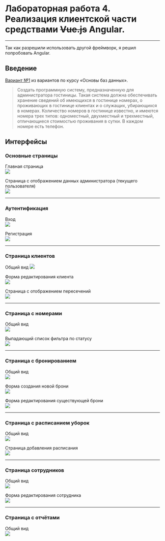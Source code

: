 # Лабораторная работа 4. Реализация клиентской части средствами ~~Vue.js~~ Angular.

---
Так как разрешили использовать другой фреймворк, я решил попробовать Angular.  

## Введение  
[Вариант №1](https://drive.google.com/file/d/174gPjJ7AOHfzteYcobPY0x7sFBTkN1Xx/view) из вариантов по курсу «Основы баз данных».  
> Создать программную систему, предназначенную для администратора гостиницы. 
> Такая система должна обеспечивать хранение сведений об имеющихся в гостинице номерах, о проживающих в гостинице клиентах и о служащих, убирающихся в номерах. Количество номеров в гостинице известно, и имеются номера трех типов: одноместный, двухместный и трехместный, отличающиеся стоимостью проживания в сутки. В каждом номере есть телефон.

## Интерфейсы  
### Основные страницы  
Главная страница  
![](assets/img_2.png)  

Страница с отображением данных администратора (текущего пользователя)  
![](assets/img_3.png)  

---
### Аутентификация  
Вход  
![](assets/img.png)  

Регистрация  
![](assets/img_1.png)  

---
### Страница клиентов  
Общий вид
![](assets/img_4.png)  

Форма редактирования клиента  
![](assets/img_5.png)  

Страница с отображением пересечений  
![](assets/img_6.png)  

---
### Страница с номерами  
Общий вид  
![](assets/img_7.png)  

Выпадающий список фильтра по статусу  
![](assets/img_8.png)  

---
### Страница с бронированием  
Общий вид  
![](assets/img_9.png)  

Форма создания новой брони  
![](assets/img_10.png)  

Форма редактирования существующей брони  
![](assets/img_11.png)  

---
### Страница с расписанием уборок  
Общий вид  
![](assets/img_12.png)  

Страница добавления расписания  
![](assets/img_13.png)  

---
### Страница сотрудников  
Общий вид  
![](assets/img_14.png)  

Форма редактирования сотрудника  
![](assets/img_15.png)  

---
### Страница с отчётами  
Общий вид  
![](assets/img_16.png)  